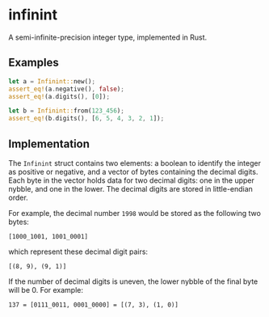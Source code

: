 # infinint
A semi-infinite-precision integer type, implemented in Rust.

## Examples

```rust
let a = Infinint::new();
assert_eq!(a.negative(), false);
assert_eq!(a.digits(), [0]);

let b = Infinint::from(123_456);
assert_eq!(b.digits(), [6, 5, 4, 3, 2, 1]);
```

## Implementation

The `Infinint` struct contains two elements: a boolean to identify the integer as positive or
negative, and a vector of bytes containing the decimal digits. Each byte in the vector holds
data for two decimal digits: one in the upper nybble, and one in the lower. The decimal digits
are stored in little-endian order.

For example, the decimal number `1998` would be stored as the following two bytes:
```lang-none
[1000_1001, 1001_0001]
```

which represent these decimal digit pairs:
```lang-none
[(8, 9), (9, 1)]
```

If the number of decimal digits is uneven, the lower nybble of the final byte will be 0. For
example:
```lang-none
137 = [0111_0011, 0001_0000] = [(7, 3), (1, 0)]
```
